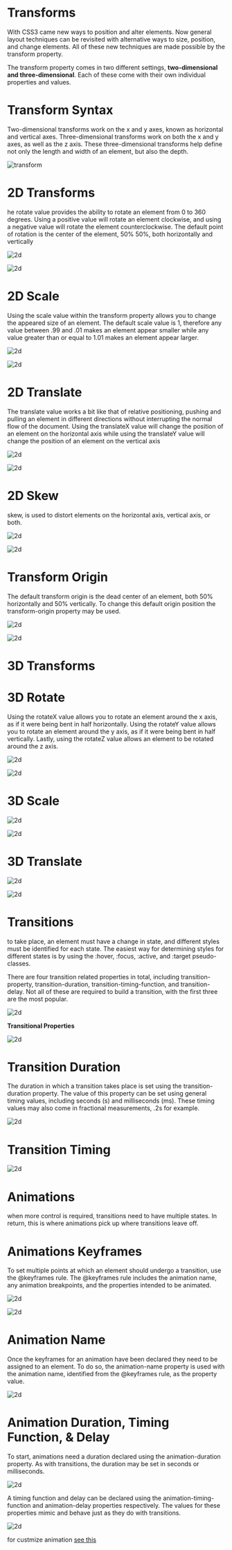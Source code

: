
# Transforms
With CSS3 came new ways to position and alter elements. Now general layout techniques can be revisited with alternative ways to size, position, and change elements. All of these new techniques are made possible by the transform property.

The transform property comes in two different settings, **two-dimensional and three-dimensional**. Each of these come with their own individual properties and values.

# Transform Syntax
Two-dimensional transforms work on the x and y axes, known as horizontal and vertical axes. Three-dimensional transforms work on both the x and y axes, as well as the z axis. These three-dimensional transforms help define not only the length and width of an element, but also the depth.

![transform](tran.png)


# 2D Transforms
he rotate value provides the ability to rotate an element from 0 to 360 degrees. Using a positive value will rotate an element clockwise, and using a negative value will rotate the element counterclockwise. The default point of rotation is the center of the element, 50% 50%, both horizontally and vertically

![2d](2d.png)


![2d](2dr.png)

# 2D Scale

Using the scale value within the transform property allows you to change the appeared size of an element. The default scale value is 1, therefore any value between .99 and .01 makes an element appear smaller while any value greater than or equal to 1.01 makes an element appear larger.


![2d](sc.png)


![2d](2sc.png)


# 2D Translate
The translate value works a bit like that of relative positioning, pushing and pulling an element in different directions without interrupting the normal flow of the document. Using the translateX value will change the position of an element on the horizontal axis while using the translateY value will change the position of an element on the vertical axis


![2d](tra.png)

![2d](tr.png)

# 2D Skew

skew, is used to distort elements on the horizontal axis, vertical axis, or both.

![2d](sk.png)

![2d](ske.png)

# Transform Origin
The default transform origin is the dead center of an element, both 50% horizontally and 50% vertically. To change this default origin position the transform-origin property may be used.

![2d](2org.png)

![2d](org.png)



# 3D Transforms

# 3D Rotate
Using the rotateX value allows you to rotate an element around the x axis, as if it were being bent in half horizontally. Using the rotateY value allows you to rotate an element around the y axis, as if it were being bent in half vertically. Lastly, using the rotateZ value allows an element to be rotated around the z axis.

![2d](3r.png)

![2d](3ro.png)


# 3D Scale

![2d](3s.png)

![2d](3sc.png)

# 3D Translate

![2d](3t.png)

![2d](3tr.png)

# Transitions 
 to take place, an element must have a change in state, and different styles must be identified for each state. The easiest way for determining styles for different states is by using the :hover, :focus, :active, and :target pseudo-classes.
 
 There are four transition related properties in total, including transition-property, transition-duration, transition-timing-function, and transition-delay. Not all of these are required to build a transition, with the first three are the most popular.
 
 ![2d](trans.png)
 
 
 **Transitional Properties**
 
 ![2d](tp.png)
 
 # Transition Duration
 The duration in which a transition takes place is set using the transition-duration property. The value of this property can be set using general timing values, including seconds (s) and milliseconds (ms). These timing values may also come in fractional measurements, .2s for example.
 
 ![2d](3du.png)
 
 # Transition Timing
 
  ![2d](tim.png)
  

# Animations

when more control is required, transitions need to have multiple states. In return, this is where animations pick up where transitions leave off.

# Animations Keyframes

To set multiple points at which an element should undergo a transition, use the @keyframes rule. The @keyframes rule includes the animation name, any animation breakpoints, and the properties intended to be animated.

![2d](an.png)

![2d](ve.png)

# Animation Name
Once the keyframes for an animation have been declared they need to be assigned to an element. To do so, the animation-name property is used with the animation name, identified from the @keyframes rule, as the property value.

![2d](aname.png)

# Animation Duration, Timing Function, & Delay

To start, animations need a duration declared using the animation-duration property. As with transitions, the duration may be set in seconds or milliseconds.

![2d](dtime.png)

A timing function and delay can be declared using the animation-timing-function and animation-delay properties respectively. The values for these properties mimic and behave just as they do with transitions.

![2d](atime.png)

for custmize animation [see this](https://learn.shayhowe.com/advanced-html-css/transitions-animations/#customizing-animations)


























